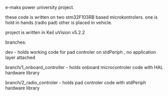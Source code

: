 e-maks power university project.

these code is written on two stm32F103RB based microkontrolers. one is hold in hands (radio pad) other is placed in vehicle.

project is written in Keil uVision v5.2.2

branches:

dev                           - holds working code for pad controler on stdPeriph , no application layer attached 

branch/1_onboard_controller   - holds onboard microcontroler code with HAL hardware library 

branch/2_radio_controler      - holds pad controler code with stdPeriph hardware library

 
